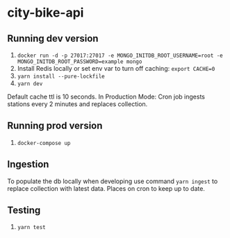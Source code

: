# city-bike-api

## Running dev version

1. `docker run -d -p 27017:27017 -e MONGO_INITDB_ROOT_USERNAME=root -e MONGO_INITDB_ROOT_PASSWORD=example mongo`
2. Install Redis locally or set env var to turn off caching: `export CACHE=0`
3. `yarn install --pure-lockfile`
4. `yarn dev`

Default cache ttl is 10 seconds.
In Production Mode: Cron job ingests stations every 2 minutes and replaces collection.

## Running prod version

1. `docker-compose up`

## Ingestion

To populate the db locally when developing use command `yarn ingest` to replace collection with latest data. Places on cron to keep up to date.

## Testing

1. `yarn test`

